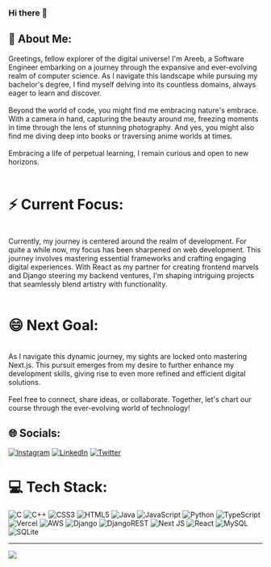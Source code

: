 ### Hi there 👋

<!--
**tareeb/tareeb** is a ✨ _special_ ✨ repository because its `README.md` (this file) appears on your GitHub profile.

Here are some ideas to get you started:

- 🔭 I’m currently working on ...
- 🌱 I’m currently learning ...
- 👯 I’m looking to collaborate on ...
- 🤔 I’m looking for help with ...
- 💬 Ask me about ...
- 📫 How to reach me: ...
- 😄 Pronouns: ...
- ⚡ Fun fact: ...
-->

## 💫 About Me:
Greetings, fellow explorer of the digital universe! I'm Areeb, a Software Engineer embarking on a journey through the expansive and ever-evolving realm of computer science. As I navigate this landscape while pursuing my bachelor's degree, I find myself delving into its countless domains, always eager to learn and discover.<br><br>Beyond the world of code, you might find me embracing nature's embrace. With a camera in hand,  capturing the beauty around me, freezing moments in time through the lens of stunning photography. And yes, you might also find me diving deep into books or traversing anime worlds at times.<br><br>Embracing a life of perpetual learning, I remain curious and open to new horizons.
<br><br>

# ⚡ Current Focus:
<br>Currently, my journey is centered around the realm of development. For quite a while now, my focus has been sharpened on web development. This journey involves mastering essential frameworks and crafting engaging digital experiences. With React as my partner for creating frontend marvels and Django steering my backend ventures, I'm shaping intriguing projects that seamlessly blend artistry with functionality.
<br><br>

# 😄 Next Goal:
<br>As I navigate this dynamic journey, my sights are locked onto mastering Next.js. This pursuit emerges from my desire to further enhance my development skills, giving rise to even more refined and efficient digital solutions.<br><br>Feel free to connect, share ideas, or collaborate. Together, let's chart our course through the ever-evolving world of technology!


## 🌐 Socials:
[![Instagram](https://img.shields.io/badge/Instagram-%23E4405F.svg?logo=Instagram&logoColor=white)](https://instagram.com/areebtraiq23) [![LinkedIn](https://img.shields.io/badge/LinkedIn-%230077B5.svg?logo=linkedin&logoColor=white)](https://linkedin.com/in/areebahmedtariq) [![Twitter](https://img.shields.io/badge/Twitter-%231DA1F2.svg?logo=Twitter&logoColor=white)](https://twitter.com/areebtariq9) 

# 💻 Tech Stack:
![C](https://img.shields.io/badge/c-%2300599C.svg?style=for-the-badge&logo=c&logoColor=white) ![C++](https://img.shields.io/badge/c++-%2300599C.svg?style=for-the-badge&logo=c%2B%2B&logoColor=white) ![CSS3](https://img.shields.io/badge/css3-%231572B6.svg?style=for-the-badge&logo=css3&logoColor=white) ![HTML5](https://img.shields.io/badge/html5-%23E34F26.svg?style=for-the-badge&logo=html5&logoColor=white) ![Java](https://img.shields.io/badge/java-%23ED8B00.svg?style=for-the-badge&logo=java&logoColor=white) ![JavaScript](https://img.shields.io/badge/javascript-%23323330.svg?style=for-the-badge&logo=javascript&logoColor=%23F7DF1E) ![Python](https://img.shields.io/badge/python-3670A0?style=for-the-badge&logo=python&logoColor=ffdd54) ![TypeScript](https://img.shields.io/badge/typescript-%23007ACC.svg?style=for-the-badge&logo=typescript&logoColor=white) ![Vercel](https://img.shields.io/badge/vercel-%23000000.svg?style=for-the-badge&logo=vercel&logoColor=white) ![AWS](https://img.shields.io/badge/AWS-%23FF9900.svg?style=for-the-badge&logo=amazon-aws&logoColor=white) ![Django](https://img.shields.io/badge/django-%23092E20.svg?style=for-the-badge&logo=django&logoColor=white) ![DjangoREST](https://img.shields.io/badge/DJANGO-REST-ff1709?style=for-the-badge&logo=django&logoColor=white&color=ff1709&labelColor=gray) ![Next JS](https://img.shields.io/badge/Next-black?style=for-the-badge&logo=next.js&logoColor=white) ![React](https://img.shields.io/badge/react-%2320232a.svg?style=for-the-badge&logo=react&logoColor=%2361DAFB) ![MySQL](https://img.shields.io/badge/mysql-%2300f.svg?style=for-the-badge&logo=mysql&logoColor=white) ![SQLite](https://img.shields.io/badge/sqlite-%2307405e.svg?style=for-the-badge&logo=sqlite&logoColor=white)



---
[![](https://visitcount.itsvg.in/api?id=tareeb&icon=0&color=0)](https://visitcount.itsvg.in)

<!-- Proudly created with GPRM ( https://gprm.itsvg.in ) -->

